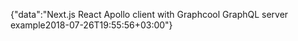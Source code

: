 {"data":"Next.js React Apollo client with Graphcool GraphQL server example2018-07-26T19:55:56+03:00"}
